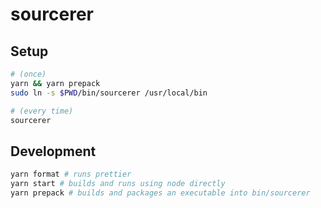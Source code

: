 # sourcerer


## Setup

```sh
# (once)
yarn && yarn prepack
sudo ln -s $PWD/bin/sourcerer /usr/local/bin

# (every time)
sourcerer
```

## Development

```sh
yarn format # runs prettier
yarn start # builds and runs using node directly
yarn prepack # builds and packages an executable into bin/sourcerer
```